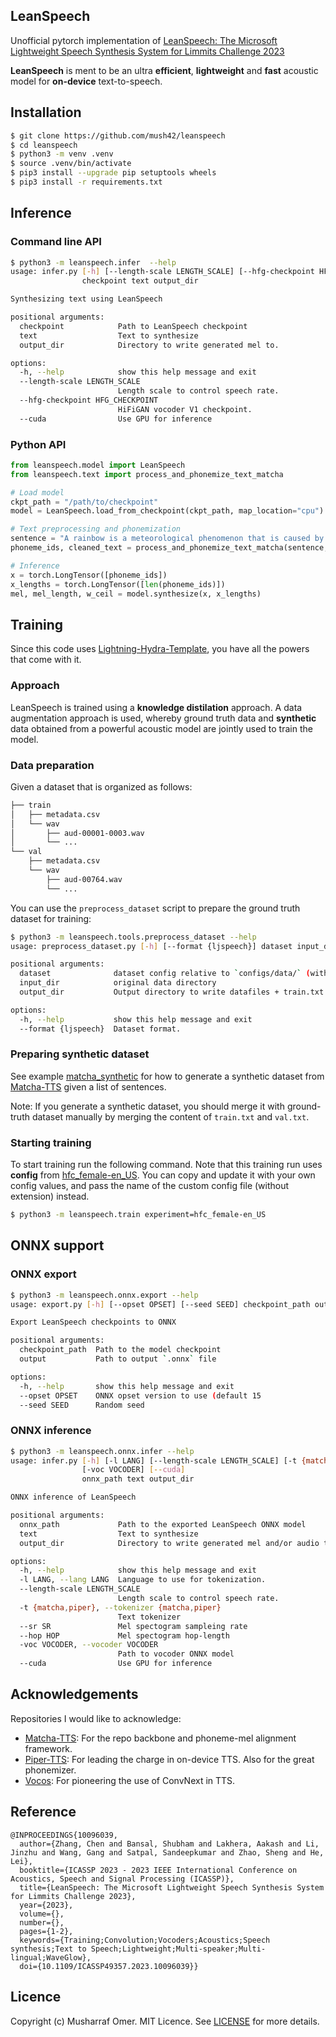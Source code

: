 ## LeanSpeech

Unofficial pytorch implementation of [LeanSpeech: The Microsoft Lightweight Speech Synthesis System for Limmits Challenge 2023](https://ieeexplore.ieee.org/document/10096039)

**LeanSpeech** is ment to be an ultra **efficient**, **lightweight** and **fast** acoustic model for **on-device** text-to-speech.

## Installation

```bash
$ git clone https://github.com/mush42/leanspeech
$ cd leanspeech
$ python3 -m venv .venv
$ source .venv/bin/activate
$ pip3 install --upgrade pip setuptools wheels
$ pip3 install -r requirements.txt
```

## Inference

### Command line API

```bash
$ python3 -m leanspeech.infer  --help
usage: infer.py [-h] [--length-scale LENGTH_SCALE] [--hfg-checkpoint HFG_CHECKPOINT] [--cuda]
                checkpoint text output_dir

Synthesizing text using LeanSpeech

positional arguments:
  checkpoint            Path to LeanSpeech checkpoint
  text                  Text to synthesize
  output_dir            Directory to write generated mel to.

options:
  -h, --help            show this help message and exit
  --length-scale LENGTH_SCALE
                        Length scale to control speech rate.
  --hfg-checkpoint HFG_CHECKPOINT
                        HiFiGAN vocoder V1 checkpoint.
  --cuda                Use GPU for inference
```

### Python API

```python
from leanspeech.model import LeanSpeech
from leanspeech.text import process_and_phonemize_text_matcha

# Load model
ckpt_path = "/path/to/checkpoint"
model = LeanSpeech.load_from_checkpoint(ckpt_path, map_location="cpu")

# Text preprocessing and phonemization
sentence = "A rainbow is a meteorological phenomenon that is caused by reflection, refraction and dispersion of light in water droplets resulting in a spectrum of light appearing in the sky."
phoneme_ids, cleaned_text = process_and_phonemize_text_matcha(sentence, "en-us")

# Inference
x = torch.LongTensor([phoneme_ids])
x_lengths = torch.LongTensor([len(phoneme_ids)])
mel, mel_length, w_ceil = model.synthesize(x, x_lengths)
```

## Training

Since this code uses [Lightning-Hydra-Template](https://github.com/ashleve/lightning-hydra-template), you have all the powers that come with it.

### Approach

LeanSpeech is trained using a **knowledge distilation** approach. A data augmentation approach is used, whereby ground truth data and **synthetic** data obtained from a powerful acoustic model are jointly used to train the model.

### Data preparation

Given a dataset that is organized as follows:

```bash
├── train
│   ├── metadata.csv
│   └── wav
│       ├── aud-00001-0003.wav
│       └── ...
└── val
    ├── metadata.csv
    └── wav
        ├── aud-00764.wav
        └── ...
```

You can use the `preprocess_dataset` script to prepare the ground truth dataset for training:

```bash
$ python3 -m leanspeech.tools.preprocess_dataset --help
usage: preprocess_dataset.py [-h] [--format {ljspeech}] dataset input_dir output_dir

positional arguments:
  dataset              dataset config relative to `configs/data/` (without the suffix)
  input_dir            original data directory
  output_dir           Output directory to write datafiles + train.txt and val.txt

options:
  -h, --help           show this help message and exit
  --format {ljspeech}  Dataset format.
```

### Preparing synthetic dataset

See example [matcha_synthetic](./leanspeech/tools/matcha_synthetic.py) for how to generate a synthetic dataset  from  [Matcha-TTS](https://github.com/shivammehta25/Matcha-TTS) given a list of sentences.

Note: If you generate a synthetic dataset, you should merge it with ground-truth dataset manually by merging  the content of `train.txt` and `val.txt`.

### Starting training

To start training run the following command. Note that this training run uses **config** from [hfc_female-en_US](./configs/experiment/hfc_female-en_US.yaml). You can copy and update it with your own config values, and pass the name of the custom config file (without extension) instead.

```bash
$ python3 -m leanspeech.train experiment=hfc_female-en_US
``` 

## ONNX support

### ONNX export

```bash
$ python3 -m leanspeech.onnx.export --help
usage: export.py [-h] [--opset OPSET] [--seed SEED] checkpoint_path output

Export LeanSpeech checkpoints to ONNX

positional arguments:
  checkpoint_path  Path to the model checkpoint
  output           Path to output `.onnx` file

options:
  -h, --help       show this help message and exit
  --opset OPSET    ONNX opset version to use (default 15
  --seed SEED      Random seed
```

### ONNX inference

```bash
$ python3 -m leanspeech.onnx.infer --help
usage: infer.py [-h] [-l LANG] [--length-scale LENGTH_SCALE] [-t {matcha,piper}] [--sr SR] [--hop HOP]
                [-voc VOCODER] [--cuda]
                onnx_path text output_dir

ONNX inference of LeanSpeech

positional arguments:
  onnx_path             Path to the exported LeanSpeech ONNX model
  text                  Text to synthesize
  output_dir            Directory to write generated mel and/or audio to.

options:
  -h, --help            show this help message and exit
  -l LANG, --lang LANG  Language to use for tokenization.
  --length-scale LENGTH_SCALE
                        Length scale to control speech rate.
  -t {matcha,piper}, --tokenizer {matcha,piper}
                        Text tokenizer
  --sr SR               Mel spectogram sampleing rate
  --hop HOP             Mel spectogram hop-length
  -voc VOCODER, --vocoder VOCODER
                        Path to vocoder ONNX model
  --cuda                Use GPU for inference
```

## Acknowledgements

Repositories I would like to acknowledge:

- [Matcha-TTS](https://github.com/shivammehta25/Matcha-TTS): For the repo backbone and phoneme-mel alignment framework.
- [Piper-TTS](https://github.com/rhasspy/piper): For leading the charge in on-device TTS. Also for the great phonemizer.
- [Vocos](https://github.com/gemelo-ai/vocos/): For pioneering the use of ConvNext in TTS.

## Reference

```
@INPROCEEDINGS{10096039,
  author={Zhang, Chen and Bansal, Shubham and Lakhera, Aakash and Li, Jinzhu and Wang, Gang and Satpal, Sandeepkumar and Zhao, Sheng and He, Lei},
  booktitle={ICASSP 2023 - 2023 IEEE International Conference on Acoustics, Speech and Signal Processing (ICASSP)}, 
  title={LeanSpeech: The Microsoft Lightweight Speech Synthesis System for Limmits Challenge 2023}, 
  year={2023},
  volume={},
  number={},
  pages={1-2},
  keywords={Training;Convolution;Vocoders;Acoustics;Speech synthesis;Text to Speech;Lightweight;Multi-speaker;Multi-lingual;WaveGlow},
  doi={10.1109/ICASSP49357.2023.10096039}}
```

## Licence

Copyright (c) Musharraf Omer. MIT Licence. See [LICENSE](./LICENSE) for more details.
